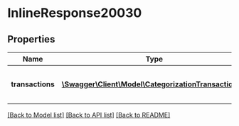 # InlineResponse20030

## Properties
Name | Type | Description | Notes
------------ | ------------- | ------------- | -------------
**transactions** | [**\Swagger\Client\Model\CategorizationTransactions[]**](CategorizationTransactions.md) | An array of enriched transaction objects. | [optional] 

[[Back to Model list]](../../README.md#documentation-for-models) [[Back to API list]](../../README.md#documentation-for-api-endpoints) [[Back to README]](../../README.md)

